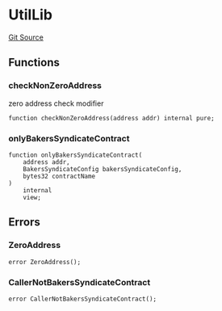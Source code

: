 # UtilLib

[Git Source](https://github.com/dwacfn/contracts/blob/67de895b15d7488b46908a69f0cb045943c5c770/src/library/UtilLib.sol)

## Functions

### checkNonZeroAddress

zero address check modifier

```solidity
function checkNonZeroAddress(address addr) internal pure;
```

### onlyBakersSyndicateContract

```solidity
function onlyBakersSyndicateContract(
    address addr,
    BakersSyndicateConfig bakersSyndicateConfig,
    bytes32 contractName
)
    internal
    view;
```

## Errors

### ZeroAddress

```solidity
error ZeroAddress();
```

### CallerNotBakersSyndicateContract

```solidity
error CallerNotBakersSyndicateContract();
```
